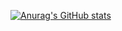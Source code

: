 [![Anurag's GitHub stats](https://github-readme-stats.vercel.app/api?username=Gbraga30)](https://github.com/Gbraga30/github-readme-stats&count_private=true&theme=dracula)
